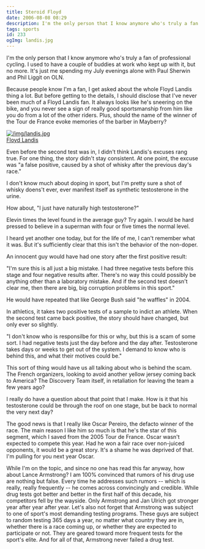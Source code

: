 ```yaml
---
title: Steroid Floyd
date: 2006-08-08 08:29
description: I'm the only person that I know anymore who's truly a fan of professional cycling.  I used to have a couple of buddies at work who kept up with it, but no more.  It's just me spending my July evenings alone with Paul Sherwin and Phil Liggit on OLN.
tags: sports
id: 233
ogImg: landis.jpg
---
```

I'm the only person that I know anymore who's truly a fan of professional cycling.  I used to have a couple of buddies at work who kept up with it, but no more.  It's just me spending my July evenings alone with Paul Sherwin and Phil Liggit on OLN.

Because people know I'm a fan, I get asked about the whole Floyd Landis thing a lot.  But before getting to the details, I should disclose that I've never been much of a Floyd Landis fan.  It always looks like he's sneering on the bike, and you never see a sign of really good sportsmanship from him like you do from a lot of the other riders.  Plus, should the name of the winner of the Tour de France evoke memories of the barber in Mayberry?

<a class="lightview alignright" href="/img/landis.jpg" data-lightview-caption="Floyd Landis" data-lightview-group="group1" style="width:350px;"><img src="/img/landis.jpg" alt="/img/landis.jpg"><br><span class="caption">Floyd Landis</span></a>

Even before the second test was in, I didn't think Landis's excuses rang true.  For one thing, the story didn't stay consistent.  At one point, the excuse was "a false positive, caused by a shot of whisky after the previous day's race."

I don't know much about doping in sport, but I'm pretty sure a shot of whisky doens't ever, ever manifest itself as synthetic testosterone in the urine.

How about, "I just have naturally high testosterone?"

Elevin times the level found in the average guy?  Try again.  I would be hard pressed to believe in a superman with four or five times the normal level.

I heard yet another one today, but for the life of me, I can't remember what it was.  But it's sufficiently clear that this isn't the behavior of the non-doper.

An innocent guy would have had one story after the first positive result:

"I'm sure this is all just a big mistake. I had three negative tests before this stage and four negative results after.  There's no way this could possibly be anything other than a laboratory mistake.  And if the second test doesn't clear me, then there are big, big corruption problems in this sport."

He would have repeated that like George Bush said "he waffles" in 2004.

In athletics, it takes two positive tests of a sample to indict an athlete.  When the second test came back positive, the story should have changed, but only ever so slightly.

"I don't know who is responsilbe for this or why, but this is a scam of some sort.  I had negative tests just the day before and the day after.  Testosterone takes days or weeks to get out of the system.  I demand to know who is behind this, and what their motives could be."

This sort of thing would have us all talking about who is behind the scam.  The French organizers, looking to avoid another yellow jersey coming back to America?  The Discovery Team itself, in retaliation for leaving the team a few years ago?

I really do have a question about that point that I make.  How is it that his testosterone could be through the roof on one stage, but be back to normal the very next day?

The good news is that I really like Oscar Pereiro, the defacto winner of the race.  The main reason I like him so much is that he's the star of this segment, which I saved from the 2005 Tour de France.  Oscar wasn't expected to compete this year.  Had he won a fair race over non-juiced opponents, it would be a great story.  It's a shame he was deprived of that.  I'm pulling for you next year Oscar.

While I'm on the topic, and since no one has read this far anyway, how about Lance Armstrong?  I am 100% convinced that rumors of his drug use are nothing but false.  Every time he addresses such rumors -- which is really, really frequently -- he comes across convincingly and credible.  While drug tests got better and better in the first half of this decade, his competitors fell by the wayside.  Only Armstrong and Jan Ulrich got stronger year after year after year.  Let's also not forget that Armstrong was subject to one of sport's most demanding testing programs.  These guys are subject to random testing 365 days a year, no matter what country they are in, whether there is a race coming up, or whether they are expected to participate or not.  They are geared toward more frequent tests for the sport's elite.  And for all of that, Armstrong never failed a drug test.